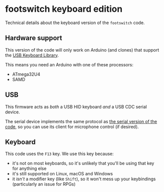 # footswitch keyboard edition

Technical details about the keyboard version of the `footswitch` code.

## Hardware support

This version of the code will only work on Arduino (and clones) that support the [USB Keyboard Library][keyboard].

This means you need an Arduino with one of these processors:

* ATmega32U4
* SAMD

## USB

This firmware acts as _both_ a USB HID keyboard _and_ a USB CDC serial device.

The serial device implements the same protocol as [the serial version of the code](../serial/), so you can use its client for microphone control (if desired).

## Keyboard

This code uses the `F13` key. We use this key because:

* it's not on most keyboards, so it's unlikely that you'll be using that key for anything else
* it's still supported on Linux, macOS and Windows
* it _isn't_ a modifier key (like `Shift`), so it won't mess up your keybindings (particularly an issue for RPGs)

[keyboard]: https://www.arduino.cc/reference/en/language/functions/usb/keyboard/
